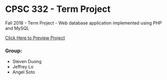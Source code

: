 # CPSC 332 - Term Project

Fall 2018 - Term Project - Web database application implemented using PHP and MySQL

[Click Here to Preview Project](http://ecs.fullerton.edu/~cs332a44/)

### Group:
* Steven Duong
* Jeffrey Lo
* Angel Soto
